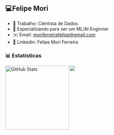 ## 💻Felipe Mori

- 🔭 Trabalho: Ciêntista de Dados
- 🌱 Especializando para ser um ML/AI Enginner
- ✉️ Email: moriferreirafelipe@gmail.com
- 📨 Linkedin: Felipe Mori Ferreira


### 📊 Estatísticas

<p>
  <picture>
  <source
    srcset="https://github-readme-stats.vercel.app/api?username=FelipeMori&show_icons=true&theme=dark"
    media="(prefers-color-scheme: dark)"
  />
  <source
    srcset="https://github-readme-stats.vercel.app/api?username=FelipeMori&show_icons=true"
    media="(prefers-color-scheme: light), (prefers-color-scheme: no-preference)"
  />
  <img src="https://github-readme-stats.vercel.app/api?username=FelipeMori&show_icons=true" />
</picture>
<img 
      align="left" 
      alt="GitHub Stats" 
      height="200" 
      src="https://github-readme-stats.vercel.app/api/top-langs/?username=FelipeMori&theme=dark&layout=compact&custom_title=Tecnologias&langs_count=9" 
  />
</p>
